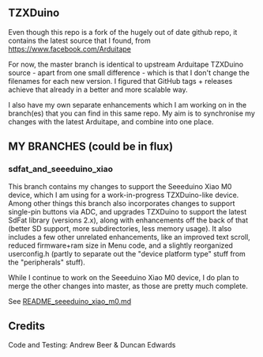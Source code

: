 ## TZXDuino

Even though this repo is a fork of the hugely out of date github repo, it contains the latest source that I found, from https://www.facebook.com/Arduitape

For now, the master branch is identical to upstream Arduitape TZXDuino source - apart from one small difference - which is that I don't change the filenames for each new version.  I figured that GitHub tags + releases achieve that already in a better and more scalable way.

I also have my own separate enhancements which I am working on in the branch(es) that you can find in this same repo.  My aim is to synchronise my changes with the latest Arduitape, and combine into one place.

## MY BRANCHES (could be in flux)

### sdfat_and_seeeduino_xiao
This branch contains my changes to support the Seeeduino Xiao M0 device, which I am using for a work-in-progress TZXDuino-like device.  Among other things this branch also incorporates changes to support single-pin buttons via ADC, and upgrades TZXDuino to support the latest SdFat library (versions 2.x), along with enhancements off the back of that (better SD support, more subdirectories, less memory usage).  It also includes a few other unrelated enhancements, like an improved text scroll, reduced firmware+ram size in Menu code, and a slightly reorganized userconfig.h (partly to separate out the "device platform type" stuff from the "peripherals" stuff).

While I continue to work on the Seeeduino Xiao M0 device, I do plan to merge the other changes into master, as those are pretty much complete.

See [README_seeeduino_xiao_m0.md](README_seeeduino_xiao_m0.md)

## Credits
Code and Testing: Andrew Beer & Duncan Edwards

